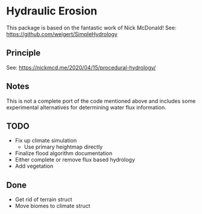 # Hydraulic Erosion
This package is based on the fantastic work of Nick McDonald!
See: https://github.com/weigert/SimpleHydrology

## Principle

See: https://nickmcd.me/2020/04/15/procedural-hydrology/

## Notes

This is not a complete port of the code mentioned above and includes some experimental alternatives for determining water flux information.

## TODO
* Fix up climate simulation
  * Use primary heightmap directly
* Finalize flood algorithm documentation
* Either complete or remove flux based hydrology
* Add vegetation

## Done
* Get rid of terrain struct
* Move biomes to climate struct
